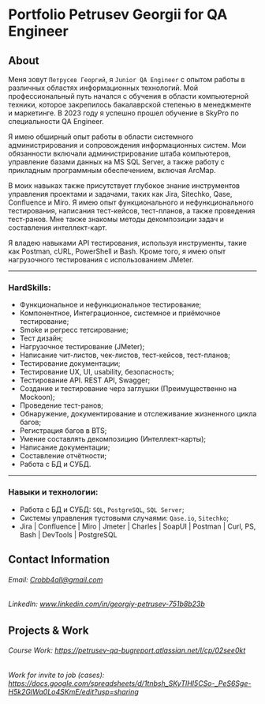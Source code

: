 # Portfolio Petrusev Georgii for QA Engineer
## About
Меня зовут ``Петрусев Георгий``, я ``Junior QA Engineer`` с опытом работы в различных областях информационных технологий. Мой профессиональный путь начался с обучения в области компьютерной техники, которое закрепилось бакалаврской степенью в менеджменте и маркетинге. В 2023 году я успешно прошел обучение в SkyPro по специальности QA Engineer.

Я имею обширный опыт работы в области системного администрирования и сопровождения информационных систем. Мои обязанности включали администрирование штаба компьютеров, управление базами данных на MS SQL Server, а также работу с прикладным программным обеспечением, включая ArcMap.

В моих навыках также присутствует глубокое знание инструментов управления проектами и задачами, таких как Jira, Sitechko, Qase, Confluence и Miro. Я имею опыт функционального и нефункционального тестирования, написания тест-кейсов, тест-планов, а также проведения тест-ранов. Мне также знакомы методы декомпозиции задач и составления интеллект-карт.

Я владею навыками API тестирования, используя инструменты, такие как Postman, cURL, PowerShell и Bash. Кроме того, я имею опыт нагрузочного тестирования с использованием JMeter.
__________________________________________________________________________________________________________

### HardSkills:

- Функциональное и нефункциональное тестирование;
- Компонентное, Интеграционное, системное и приёмочное тестирование;
- Smoke и регресс тетсирование;
- Тест дизайн;
- Нагрузочное тестирование (JMeter);
- Написание чит-листов, чек-листов, тест-кейсов, тест-планов;
- Тестирование документации;
- Тестирование UX, UI, usability, безопасность;
- Тестирование API. REST API, Swagger;
- Создание и тестирование черз заглушки (Преимущественно на Mockoon);
- Проведение тест-ранов;
- Обнаружение, документирование и отслеживание жизненного цикла багов;
- Регистрация багов в BTS;
- Умение составлять декомпозицию (Интеллект-карты);
- Написание документации;
- Составление отчётности;
- Работа с БД и СУБД.

__________________________________________________________________________________________________________
### Навыки и технологии:
- Работа с БД и СУБД: ``SQL``, ``PostgreSQL``, ``SQL Server``;
- Системы управления тустовыми случаями: ``Qase.io``, ``Sitechko``;
- Jira |
Confluence |
Miro |
Jmeter |
Charles |
SoapUI |
Postman |
Curl, PS, Bash |
DevTools |
PostgreSQL

## Contact Information
###### Email: Crobb4all@gmail.com
###### LinkedIn: www.linkedin.com/in/georgiy-petrusev-751b8b23b

## Projects & Work
###### Course Work: https://petrusev-qa-bugreport.atlassian.net/l/cp/02see0kt
###### Work for invite to job (cases): https://docs.google.com/spreadsheets/d/1tnbsh_SKyTlHI5CSo-_PeS6Sge-H5k2GIWa0Lo4SKmE/edit?usp=sharing
